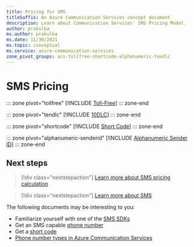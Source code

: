 ```yaml
---
title: Pricing for SMS
titleSuffix: An Azure Communication Services concept document
description: Learn about Communication Services' SMS Pricing Model.
author: prakulka
ms.author: prakulka
ms.date: 11/30/2021
ms.topic: conceptual
ms.service: azure-communication-services
zone_pivot_groups: acs-tollfree-shortcode-alphanumeric-tendlc
---
```

# SMS Pricing 

::: zone pivot="tollfree"
[!INCLUDE [Toll-Free](./includes/sms-tollfree-pricing.md)]
::: zone-end

::: zone pivot="tendlc"
[!INCLUDE [10DLC](./includes/sms-ten-digit-longcode-pricing.md)]
::: zone-end

::: zone pivot="shortcode"
[!INCLUDE [Short Code](./includes/sms-shortcode-pricing.md)]
::: zone-end

::: zone pivot="alphanumeric-senderid"
[!INCLUDE [Alphanumeric Sender ID](./includes/sms-alphanumeric-sender-id-pricing.md)]
::: zone-end

## Next steps

> [!div class="nextstepaction"]
> [Learn more about SMS pricing calculation](../concepts/pricing.md)

> [!div class="nextstepaction"]
> [Learn more about SMS](../concepts/sms/concepts.md)

The following documents may be interesting to you:
- Familiarize yourself with one of the [SMS SDKs](../concepts/sms/sdk-features.md)
- Get an SMS capable [phone number](../quickstarts/telephony/get-phone-number.md)
- Get a [short code](../quickstarts/sms/apply-for-short-code.md)
- [Phone number types in Azure Communication Services](../concepts/telephony/plan-solution.md)

